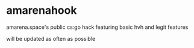 # amarenahook
amarena.space's public cs:go hack
featuring basic hvh and legit features

will be updated as often as possible

